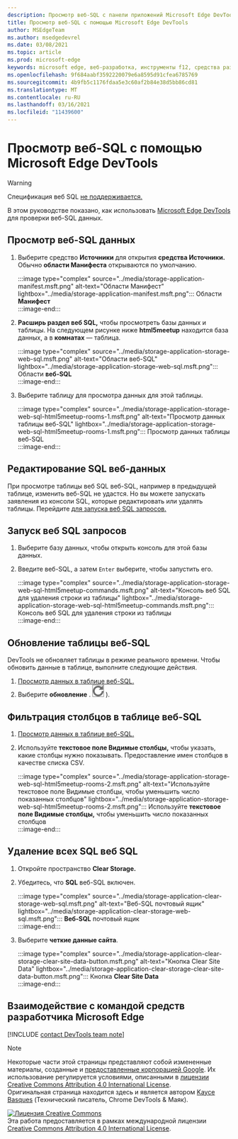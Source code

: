 ```yaml
---
description: Просмотр веб-SQL с панели приложений Microsoft Edge DevTools.
title: Просмотр веб-SQL с помощью Microsoft Edge DevTools
author: MSEdgeTeam
ms.author: msedgedevrel
ms.date: 03/08/2021
ms.topic: article
ms.prod: microsoft-edge
keywords: microsoft edge, веб-разработка, инструменты f12, средства разработчика
ms.openlocfilehash: 9f684aabf3592220079e6a8595d91cfea6785769
ms.sourcegitcommit: 4b9fb5c1176fdaa5e3c60af2b84e38d5bb86cd81
ms.translationtype: MT
ms.contentlocale: ru-RU
ms.lasthandoff: 03/16/2021
ms.locfileid: "11439600"
---
```

<!-- Copyright Kayce Basques 

   Licensed under the Apache License, Version 2.0 (the "License");
   you may not use this file except in compliance with the License.
   You may obtain a copy of the License at

       https://www.apache.org/licenses/LICENSE-2.0

   Unless required by applicable law or agreed to in writing, software
   distributed under the License is distributed on an "AS IS" BASIS,
   WITHOUT WARRANTIES OR CONDITIONS OF ANY KIND, either express or implied.
   See the License for the specific language governing permissions and
   limitations under the License.  -->

# <a name="view-web-sql-data-with-microsoft-edge-devtools"></a>Просмотр веб-SQL с помощью Microsoft Edge DevTools  

> [!WARNING]
> Спецификация веб SQL [не поддерживается.][W3CWebSQLStatus]  

В этом руководстве показано, как использовать [Microsoft Edge DevTools][MicrosoftEdgeDevTools] для проверки веб-SQL данных.  

## <a name="view-web-sql-data"></a>Просмотр веб-SQL данных  

1.  Выберите средство **Источники** для открытия **средства Источники.**  Обычно **области Манифеста** открываются по умолчанию.  
    
    :::image type="complex" source="../media/storage-application-manifest.msft.png" alt-text="Области Манифест" lightbox="../media/storage-application-manifest.msft.png":::
       Области **Манифест**  
    :::image-end:::  
    
1.  **Расширь раздел веб SQL,** чтобы просмотреть базы данных и таблицы.  На следующем рисунке ниже **html5meetup** находится база данных, а в **комнатах** — таблица.  
    
    :::image type="complex" source="../media/storage-application-storage-web-sql.msft.png" alt-text="Области веб-SQL" lightbox="../media/storage-application-storage-web-sql.msft.png":::
       Области **веб-SQL**  
    :::image-end:::  
    
1.  Выберите таблицу для просмотра данных для этой таблицы.  
    
    :::image type="complex" source="../media/storage-application-storage-web-sql-html5meetup-rooms-1.msft.png" alt-text="Просмотр данных таблицы веб-SQL" lightbox="../media/storage-application-storage-web-sql-html5meetup-rooms-1.msft.png":::
       Просмотр данных таблицы веб-SQL  
    :::image-end:::  
    
## <a name="edit-web-sql-data"></a>Редактирование SQL веб-данных  

При просмотре таблицы веб SQL веб-SQL, например в предыдущей таблице, изменить веб-SQL не удастся.  Но вы можете запускать заявления из консоли SQL, которые редактировать или удалять таблицы.  Перейдите [для запуска веб SQL запросов.](#run-web-sql-queries)  

## <a name="run-web-sql-queries"></a>Запуск веб SQL запросов  

1.  Выберите базу данных, чтобы открыть консоль для этой базы данных.  
1.  Введите веб-SQL, а затем `Enter` выберите, чтобы запустить его.  
    
    :::image type="complex" source="../media/storage-application-storage-web-sql-html5meetup-commands.msft.png" alt-text="Консоль веб SQL для удаления строки из таблицы" lightbox="../media/storage-application-storage-web-sql-html5meetup-commands.msft.png":::
       Консоль веб SQL для удаления строки из таблицы  
    :::image-end:::  
    
## <a name="refresh-a-web-sql-table"></a>Обновление таблицы веб-SQL  

DevTools не обновляет таблицы в режиме реального времени.  Чтобы обновить данные в таблице, выполните следующие действия.  

1.  [Просмотр данных в таблице веб-SQL.](#view-web-sql-data)  
1.  Выберите **обновление** \. ![ Обновление ](../media/refresh-icon.msft.png) \).  
    
## <a name="filter-out-columns-in-a-web-sql-table"></a>Фильтрация столбцов в таблице веб-SQL  

1.  [Просмотр данных в таблице веб-SQL.](#view-web-sql-data)  
1.  Используйте **текстовое поле Видимые столбцы,** чтобы указать, какие столбцы нужно показывать.  Предоставление имен столбцов в качестве списка CSV.  
    
    :::image type="complex" source="../media/storage-application-storage-web-sql-html5meetup-rooms-2.msft.png" alt-text="Используйте текстовое поле Видимые столбцы, чтобы уменьшить число показанных столбцов" lightbox="../media/storage-application-storage-web-sql-html5meetup-rooms-2.msft.png":::
       Используйте **текстовое поле Видимые столбцы,** чтобы уменьшить число показанных столбцов  
    :::image-end:::  
    
## <a name="delete-all-web-sql-data"></a>Удаление всех SQL веб SQL  

1.  Откройте пространство **Clear Storage.**  
1.  Убедитесь, что **SQL** веб-SQL включен.  
    
    :::image type="complex" source="../media/storage-application-clear-storage-web-sql.msft.png" alt-text="Веб-SQL почтовый ящик" lightbox="../media/storage-application-clear-storage-web-sql.msft.png":::
       **Веб-SQL** почтовый ящик  
    :::image-end:::  
    
1.  Выберите **четкие данные сайта**.  
    
    :::image type="complex" source="../media/storage-application-clear-storage-clear-site-data-button.msft.png" alt-text="Кнопка Clear Site Data" lightbox="../media/storage-application-clear-storage-clear-site-data-button.msft.png":::
       Кнопка **Clear Site Data**  
    :::image-end:::  
    
## <a name="getting-in-touch-with-the-microsoft-edge-devtools-team"></a>Взаимодействие с командой средств разработчика Microsoft Edge  

[!INCLUDE [contact DevTools team note](../includes/contact-devtools-team-note.md)]  

<!-- links -->  

[MicrosoftEdgeDevTools]: ../../devtools-guide-chromium/index.md "Средства разработки Microsoft Edge (Chromium) | Документы Майкрософт"  

[W3CWebSQLStatus]: https://w3.org/TR/webdatabase/#status-of-this-document "Веб-SQL базы данных | W3C"  

> [!NOTE]
> Некоторые части этой страницы представляют собой измененные материалы, созданные и [предоставленные корпорацией Google][GoogleSitePolicies]. Их использование регулируется условиями, описанными в [лицензии Creative Commons Attribution 4.0 International License][CCA4IL].  
> Оригинальная страница [](https://developers.google.com/web/tools/chrome-devtools/storage/websql) находится здесь и является автором [Kayce Basques][KayceBasques] \(Технический писатель, Chrome DevTools \& Маяк\).  

[![Лицензия Creative Commons][CCby4Image]][CCA4IL]  
Эта работа предоставляется в рамках международной лицензии [Creative Commons Attribution 4.0 International License][CCA4IL].  

[CCA4IL]: https://creativecommons.org/licenses/by/4.0  
[CCby4Image]: https://i.creativecommons.org/l/by/4.0/88x31.png  
[GoogleSitePolicies]: https://developers.google.com/terms/site-policies  
[KayceBasques]: https://developers.google.com/web/resources/contributors/kaycebasques  

